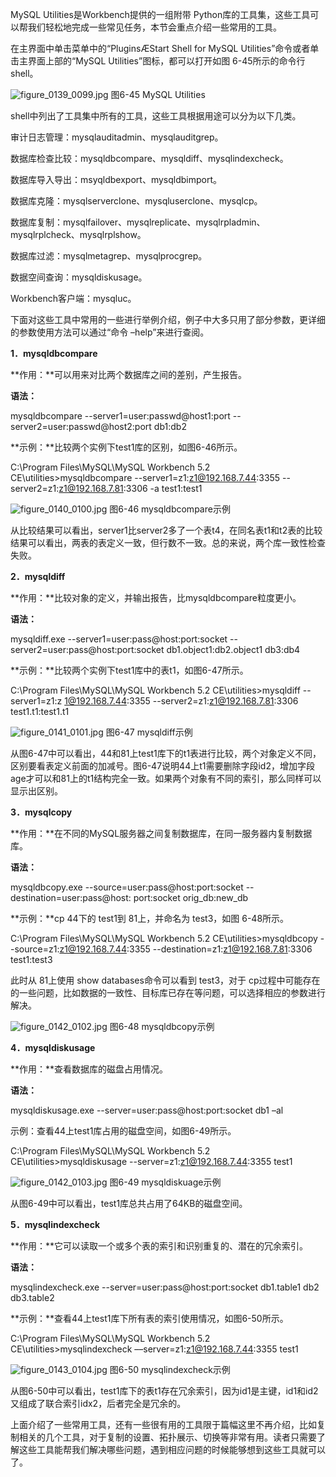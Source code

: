 

MySQL Utilities是Workbench提供的一组附带 Python库的工具集，这些工具可以帮我们轻松地完成一些常见任务，本节会重点介绍一些常用的工具。

在主界面中单击菜单中的“PluginsÆStart Shell for MySQL Utilities”命令或者单击主界面上部的“MySQL Utilities”图标，都可以打开如图 6-45所示的命令行 shell。



![figure_0139_0099.jpg](../images/figure_0139_0099.jpg)
图6-45 MySQL Utilities

shell中列出了工具集中所有的工具，这些工具根据用途可以分为以下几类。

审计日志管理：mysqlauditadmin、mysqlauditgrep。

数据库检查比较：mysqldbcompare、mysqldiff、mysqlindexcheck。

数据库导入导出：msyqldbexport、mysqldbimport。

数据库克隆：mysqlserverclone、mysqluserclone、mysqlcp。

数据库复制：mysqlfailover、mysqlreplicate、mysqlrpladmin、mysqlrplcheck、mysqlrplshow。

数据库过滤：mysqlmetagrep、mysqlprocgrep。

数据空间查询：mysqldiskusage。

Workbench客户端：mysqluc。

下面对这些工具中常用的一些进行举例介绍，例子中大多只用了部分参数，更详细的参数使用方法可以通过“命令 –help”来进行查阅。

**1．mysqldbcompare**

**作用：**可以用来对比两个数据库之间的差别，产生报告。

**语法：**

mysqldbcompare --server1=user:passwd@host1:port --server2=user:passwd@host2:port db1:db2

**示例：**比较两个实例下test1库的区别，如图6-46所示。

C:\Program Files\MySQL\MySQL Workbench 5.2 CE\utilities>mysqldbcompare --server1=z1:z1@192.168.7.44:3355 --server2=z1:z1@192.168.7.81:3306 -a test1:test1



![figure_0140_0100.jpg](../images/figure_0140_0100.jpg)
图6-46 mysqldbcompare示例

从比较结果可以看出，server1比server2多了一个表t4，在同名表t1和t2表的比较结果可以看出，两表的表定义一致，但行数不一致。总的来说，两个库一致性检查失败。

**2．mysqldiff**

**作用：**比较对象的定义，并输出报告，比mysqldbcompare粒度更小。

**语法：**

mysqldiff.exe --server1=user:pass@host:port:socket --server2=user:pass@host:port:socket db1.object1:db2.object1 db3:db4

**示例：**比较两个实例下test1库中的表t1，如图6-47所示。

C:\Program Files\MySQL\MySQL Workbench 5.2 CE\utilities>mysqldiff --server1=z1:z 1@192.168.7.44:3355 --server2=z1:z1@192.168.7.81:3306 test1.t1:test1.t1



![figure_0141_0101.jpg](../images/figure_0141_0101.jpg)
图6-47 mysqldiff示例

从图6-47中可以看出，44和81上test1库下的t1表进行比较，两个对象定义不同，区别要看表定义前面的加减号。图6-47说明44上t1需要删除字段id2，增加字段age才可以和81上的t1结构完全一致。如果两个对象有不同的索引，那么同样可以显示出区别。

**3．mysqlcopy**

**作用：**在不同的MySQL服务器之间复制数据库，在同一服务器内复制数据库。

**语法：**

mysqldbcopy.exe --source=user:pass@host:port:socket --destination=user:pass@host: port:socket orig_db:new_db

**示例：**cp 44下的 test1到 81上，并命名为 test3，如图 6-48所示。

C:\Program Files\MySQL\MySQL Workbench 5.2 CE\utilities>mysqldbcopy --source=z1:z1@192.168.7.44:3355 --destination=z1:z1@192.168.7.81:3306 test1:test3

此时从 81上使用 show databases命令可以看到 test3，对于 cp过程中可能存在的一些问题，比如数据的一致性、目标库已存在等问题，可以选择相应的参数进行解决。



![figure_0142_0102.jpg](../images/figure_0142_0102.jpg)
图6-48 mysqldbcopy示例

**4．mysqldiskusage**

**作用：**查看数据库的磁盘占用情况。

**语法：**

mysqldiskusage.exe --server=user:pass@host:port:socket db1 –al

示例：查看44上test1库占用的磁盘空间，如图6-49所示。

C:\Program Files\MySQL\MySQL Workbench 5.2 CE\utilities>mysqldiskusage --server=z1:z1@192.168.7.44:3355 test1



![figure_0142_0103.jpg](../images/figure_0142_0103.jpg)
图6-49 mysqldiskuage示例

从图6-49中可以看出，test1库总共占用了64KB的磁盘空间。

**5．mysqlindexcheck**

**作用：**它可以读取一个或多个表的索引和识别重复的、潜在的冗余索引。

**语法：**

mysqlindexcheck.exe --server=user:pass@host:port:socket db1.table1 db2 db3.table2

**示例：**查看44上test1库下所有表的索引使用情况，如图6-50所示。

C:\Program Files\MySQL\MySQL Workbench 5.2 CE\utilities>mysqlindexcheck ––server=z1:z1@192.168.7.44:3355 test1



![figure_0143_0104.jpg](../images/figure_0143_0104.jpg)
图6-50 mysqlindexcheck示例

从图6-50中可以看出，test1库下的表t1存在冗余索引，因为id1是主键，id1和id2又组成了联合索引idx2，后者完全是冗余的。

上面介绍了一些常用工具，还有一些很有用的工具限于篇幅这里不再介绍，比如复制相关的几个工具，对于复制的设置、拓扑展示、切换等非常有用。读者只需要了解这些工具能帮我们解决哪些问题，遇到相应问题的时候能够想到这些工具就可以了。




